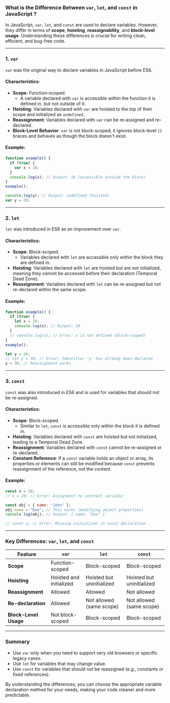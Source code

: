 ### **What is the Difference Between `var`, `let`, and `const` in JavaScript ?**

In JavaScript, `var`, `let`, and `const` are used to declare variables. However, they differ in terms of **scope**, **hoisting**, **reassignability**, and **block-level usage**. Understanding these differences is crucial for writing clean, efficient, and bug-free code.

---

### 1. **`var`**

`var` was the original way to declare variables in JavaScript before ES6. 

#### Characteristics:
- **Scope**: Function-scoped.
  - A variable declared with `var` is accessible within the function it is defined in, but not outside of it.
- **Hoisting**: Variables declared with `var` are hoisted to the top of their scope and initialized as `undefined`.
- **Reassignment**: Variables declared with `var` can be re-assigned and re-declared.
- **Block-Level Behavior**: `var` is not block-scoped; it ignores block-level `{}` braces and behaves as though the block doesn't exist.

#### Example:
```javascript
function example() {
  if (true) {
    var x = 10;
  }
  console.log(x); // Output: 10 (accessible outside the block)
}
example();

console.log(y); // Output: undefined (hoisted)
var y = 20;
```

---

### 2. **`let`**

`let` was introduced in ES6 as an improvement over `var`.

#### Characteristics:
- **Scope**: Block-scoped.
  - Variables declared with `let` are accessible only within the block they are defined in.
- **Hoisting**: Variables declared with `let` are hoisted but are not initialized, meaning they cannot be accessed before their declaration (Temporal Dead Zone).
- **Reassignment**: Variables declared with `let` can be re-assigned but not re-declared within the same scope.

#### Example:
```javascript
function example() {
  if (true) {
    let x = 10;
    console.log(x); // Output: 10
  }
  // console.log(x); // Error: x is not defined (block-scoped)
}
example();

let y = 20;
// let y = 30; // Error: Identifier 'y' has already been declared
y = 30; // Reassignment works
```

---

### 3. **`const`**

`const` was also introduced in ES6 and is used for variables that should not be re-assigned.

#### Characteristics:
- **Scope**: Block-scoped.
  - Similar to `let`, `const` is accessible only within the block it is defined in.
- **Hoisting**: Variables declared with `const` are hoisted but not initialized, leading to a Temporal Dead Zone.
- **Reassignment**: Variables declared with `const` cannot be re-assigned or re-declared.
- **Constant Reference**: If a `const` variable holds an object or array, its properties or elements can still be modified because `const` prevents reassignment of the reference, not the content.

#### Example:
```javascript
const x = 10;
// x = 20; // Error: Assignment to constant variable

const obj = { name: "John" };
obj.name = "Doe"; // This works (modifying object properties)
console.log(obj); // Output: { name: "Doe" }

// const y; // Error: Missing initializer in const declaration
```

---

### Key Differences: `var`, `let`, and `const`

| Feature              | `var`                     | `let`                      | `const`                     |
|----------------------|---------------------------|----------------------------|-----------------------------|
| **Scope**            | Function-scoped           | Block-scoped               | Block-scoped                |
| **Hoisting**         | Hoisted and initialized   | Hoisted but uninitialized  | Hoisted but uninitialized   |
| **Reassignment**     | Allowed                  | Allowed                   | Not allowed                |
| **Re-declaration**   | Allowed                  | Not allowed (same scope)  | Not allowed (same scope)   |
| **Block-Level Usage**| Not block-scoped         | Block-scoped              | Block-scoped               |

---

### Summary

- Use `var` only when you need to support very old browsers or specific legacy cases.
- Use `let` for variables that may change value.
- Use `const` for variables that should not be reassigned (e.g., constants or fixed references).

By understanding the differences, you can choose the appropriate variable declaration method for your needs, making your code cleaner and more predictable.